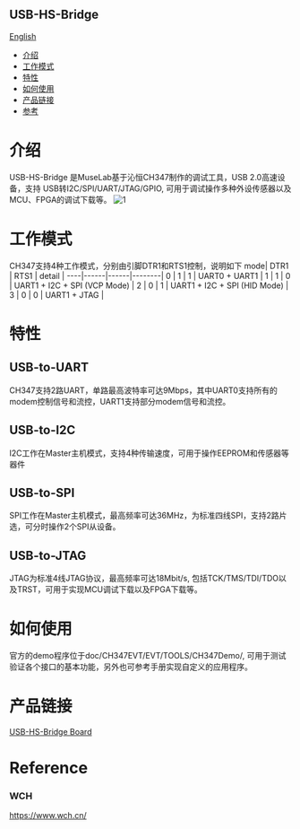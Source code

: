 USB-HS-Bridge
-----------
[English](./README.md)
* [介绍](#介绍) 
* [工作模式](#工作模式)
* [特性](#特性)
* [如何使用](#如何使用)
* [产品链接](#产品链接)
* [参考](#参考)


# 介绍
USB-HS-Bridge 是MuseLab基于沁恒CH347制作的调试工具，USB 2.0高速设备，支持 USB转I2C/SPI/UART/JTAG/GPIO, 可用于调试操作多种外设传感器以及MCU、FPGA的调试下载等。
![1](https://github.com/wuxx/USB-HS-Bridge/blob/master/doc/3.jpg)

# 工作模式
CH347支持4种工作模式，分别由引脚DTR1和RTS1控制，说明如下
mode| DTR1 | RTS1 | detail | 
----|------|------|--------|
0   |  1   |  1   | UART0 + UART1 |
1   |  1   |  0   | UART1 + I2C + SPI (VCP Mode) |
2   |  0   |  1   | UART1 + I2C + SPI (HID Mode) |
3   |  0   |  0   | UART1 + JTAG  |

# 特性
## USB-to-UART
CH347支持2路UART，单路最高波特率可达9Mbps，其中UART0支持所有的modem控制信号和流控，UART1支持部分modem信号和流控。

## USB-to-I2C
I2C工作在Master主机模式，支持4种传输速度，可用于操作EEPROM和传感器等器件

## USB-to-SPI
SPI工作在Master主机模式，最高频率可达36MHz，为标准四线SPI，支持2路片选，可分时操作2个SPI从设备。

## USB-to-JTAG
JTAG为标准4线JTAG协议，最高频率可达18Mbit/s, 包括TCK/TMS/TDI/TDO以及TRST，可用于实现MCU调试下载以及FPGA下载等。

# 如何使用
官方的demo程序位于doc/CH347EVT/EVT/TOOLS/CH347Demo/, 可用于测试验证各个接口的基本功能，另外也可参考手册实现自定义的应用程序。

# 产品链接
[USB-HS-Bridge Board](https://item.taobao.com/item.htm?spm=a1z10.3-c.w4002-21349689064.10.72f8773dlRkUhZ&id=682518391864
)

# Reference
### WCH
https://www.wch.cn/
